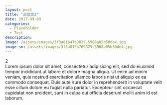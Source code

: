 ```yaml
---
layout: post
title: "占位文2"
date: 2017-09-09
categories:
  - Placeholder
  - Test
description:
image: /assets/images/3f3a0154769825.5968a05b50de4.jpg
image-sm: /assets/images/3f3a0154769825.5968a05b50de4.jpg
---
```

2  
Lorem ipsum dolor sit amet, consectetur adipisicing elit, sed do eiusmod tempor incididunt ut labore et dolore magna aliqua. Ut enim ad minim veniam, quis nostrud exercitation ullamco laboris nisi ut aliquip ex ea commodo consequat. Duis aute irure dolor in reprehenderit in voluptate velit esse cillum dolore eu fugiat nulla pariatur. Excepteur sint occaecat cupidatat non proident, sunt in culpa qui officia deserunt mollit anim id est laborum.
